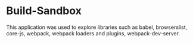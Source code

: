 # Build-Sandbox

This application was used to explore libraries such as babel, browserslist, core-js, webpack, webpack loaders and plugins, webpack-dev-server.